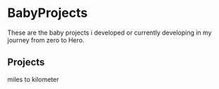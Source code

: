 # BabyProjects
These are the baby projects i developed or currently developing in my journey from zero to Hero. 

## Projects
miles to kilometer
